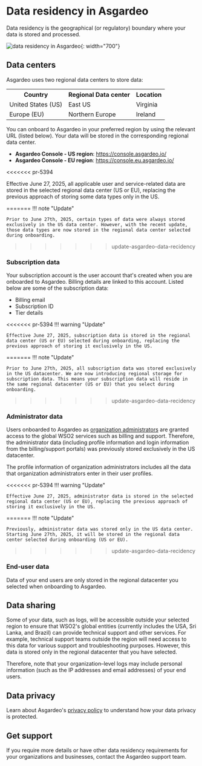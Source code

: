 # Data residency in Asgardeo

Data residency is the geographical (or regulatory) boundary where your data is stored and processed.

![data residency in Asgardeo]({{base_path}}/assets/img/references/asgardeo-data-residency.png){: width="700"}

## Data centers

Asgardeo uses two regional data centers to store data:

<table>
    <tr>
        <th>
            Country
        </th>
        <th>
            Regional Data center
        </th>
        <th>
            Location
        </th>
    </tr>
    <tr>
        <td>
            United States (US)
        </td>
        <td>
            East US
        </td>
        <td>
            Virginia
        </td>
    </tr>
    <tr>
        <td>
            Europe (EU)
        </td>
        <td>
            Northern Europe
        </td>
        <td>
            Ireland
        </td>
    </tr>
</table>

You can onboard to Asgardeo in your preferred region by using the relevant URL (listed below). Your data will be stored in the corresponding regional data center.

- **Asgardeo Console - US region**: https://console.asgardeo.io/
- **Asgardeo Console - EU region**: https://console.eu.asgardeo.io/

<<<<<<< pr-5394

Effective June 27, 2025, all applicable user and service-related data are stored in the selected regional data center (US or EU), replacing the previous approach of storing some data types only in the US.

=======
!!! note "Update"

    Prior to June 27th, 2025, certain types of data were always stored exclusively in the US data center. However, with the recent update, those data types are now stored in the regional data center selected during onboarding.
>>>>>>> update-asgardeo-data-recidency

### Subscription data

Your subscription account is the user account that's created when you are onboarded to Asgardeo. Billing details are linked to this account. Listed below are some of the subscription data:

- Billing email
- Subscription ID
- Tier details

<<<<<<< pr-5394
!!! warning "Update"

    Effective June 27, 2025, subscription data is stored in the regional data center (US or EU) selected during onboarding, replacing the previous approach of storing it exclusively in the US.
=======
!!! note "Update"

    Prior to June 27th, 2025, all subscription data was stored exclusively in the US datacenter. We are now introducing regional storage for subscription data. This means your subscription data will reside in the same regional datacenter (US or EU) that you select during onboarding.
>>>>>>> update-asgardeo-data-recidency

### Administrator data

Users onboarded to Asgardeo as [organization administrators]({{base_path}}/guides/users/manage-administrators/) are granted access to the global WSO2 services such as billing and support. Therefore, the administrator data (including profile information and login information from the billing/support portals) was previously stored exclusively in the US datacenter.

The profile information of organization administrators includes all the data that organization administrators enter in their user profiles.

<<<<<<< pr-5394
!!! warning "Update"

    Effective June 27, 2025, administrator data is stored in the selected regional data center (US or EU), replacing the previous approach of storing it exclusively in the US.
=======
!!! note "Update"

    Previously, administrator data was stored only in the US data center. Starting June 27th, 2025, it will be stored in the regional data center selected during onboarding (US or EU).
>>>>>>> update-asgardeo-data-recidency

### End-user data

Data of your end users are only stored in the regional datacenter you selected when onboarding to Asgardeo.

## Data sharing

Some of your data, such as logs, will be accessible outside your selected region to ensure that WSO2's global entities (currently includes the USA, Sri Lanka, and Brazil) can provide technical support and other services. For example, technical support teams outside the region will need access to this data for various support and troubleshooting purposes. However, this data is stored only in the regional
datacenter that you have selected.

Therefore, note that your organization–level logs may include personal information (such as the IP addresses and email addresses) of your end users.

## Data privacy

Learn about Asgardeo's [privacy policy](https://wso2.com/asgardeo/privacy-policy/#:~:text=Asgardeo%20doesn%27t%20store%20any,API%20Services%20User%20Data%20Policy.) to understand how your data privacy is protected.

## Get support

If you require more details or have other data residency requirements for your organizations and businesses, contact the Asgardeo support team.
